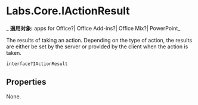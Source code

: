 
# Labs.Core.IActionResult

 _ **適用対象:** apps for Office?| Office Add-ins?| Office Mix?| PowerPoint_

The results of taking an action. Depending on the type of action, the results are either be set by the server or provided by the client when the action is taken.

```
interface?IActionResult
```


## Properties

None.

